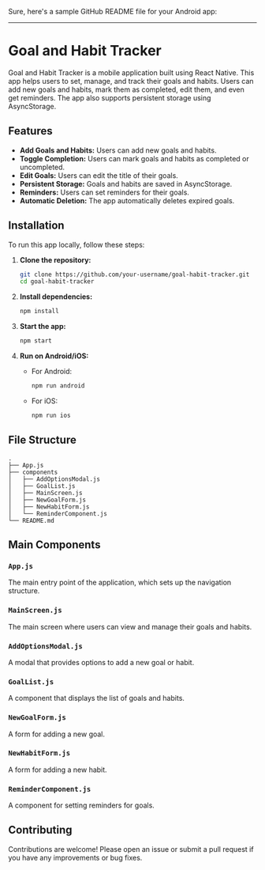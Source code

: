 Sure, here's a sample GitHub README file for your Android app:

---

# Goal and Habit Tracker

Goal and Habit Tracker is a mobile application built using React Native. This app helps users to set, manage, and track their goals and habits. Users can add new goals and habits, mark them as completed, edit them, and even get reminders. The app also supports persistent storage using AsyncStorage.

## Features

- **Add Goals and Habits:** Users can add new goals and habits.
- **Toggle Completion:** Users can mark goals and habits as completed or uncompleted.
- **Edit Goals:** Users can edit the title of their goals.
- **Persistent Storage:** Goals and habits are saved in AsyncStorage.
- **Reminders:** Users can set reminders for their goals.
- **Automatic Deletion:** The app automatically deletes expired goals.

## Installation

To run this app locally, follow these steps:

1. **Clone the repository:**
   ```sh
   git clone https://github.com/your-username/goal-habit-tracker.git
   cd goal-habit-tracker
   ```

2. **Install dependencies:**
   ```sh
   npm install
   ```

3. **Start the app:**
   ```sh
   npm start
   ```

4. **Run on Android/iOS:**
   - For Android:
     ```sh
     npm run android
     ```
   - For iOS:
     ```sh
     npm run ios
     ```

## File Structure

```
.
├── App.js
├── components
│   ├── AddOptionsModal.js
│   ├── GoalList.js
│   ├── MainScreen.js
│   ├── NewGoalForm.js
│   ├── NewHabitForm.js
│   └── ReminderComponent.js
└── README.md
```

## Main Components

### `App.js`

The main entry point of the application, which sets up the navigation structure.

### `MainScreen.js`

The main screen where users can view and manage their goals and habits.

### `AddOptionsModal.js`

A modal that provides options to add a new goal or habit.

### `GoalList.js`

A component that displays the list of goals and habits.

### `NewGoalForm.js`

A form for adding a new goal.

### `NewHabitForm.js`

A form for adding a new habit.

### `ReminderComponent.js`

A component for setting reminders for goals.

## Contributing

Contributions are welcome! Please open an issue or submit a pull request if you have any improvements or bug fixes.

